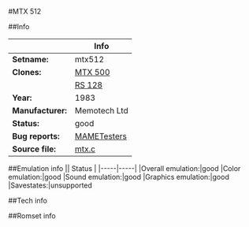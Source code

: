 #MTX 512

##Info

||Info|
|-----|-----|
|**Setname:**|mtx512
|**Clones:**|[MTX 500](mtx500.md)
||[RS 128](rs128.md)
|**Year:**|1983
|**Manufacturer:**|Memotech Ltd
|**Status:**|good
|**Bug reports:**|[MAMETesters](http://mametesters.org/view_all_set.php?type=1&temporary=y&search=mtx.c)
|**Source file:**|[mtx.c](https://github.com/mamedev/mame/blob/master/src/mess/drivers/mtx.c)

##Emulation info
|| Status |
|-----|-----|
|Overall emulation:|good
|Color emulation:|good
|Sound emulation:|good
|Graphics emulation:|good
|Savestates:|unsupported

##Tech info

##Romset info

<!--- START OF EDITED COMMENT DO NOT TOUCH TEXT ABOVE-->
